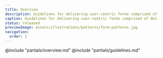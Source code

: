 ```yaml
---
title: Overview
description: Guidelines for delivering user-centric forms comprised of Helios form components and primitives.
caption: Guidelines for delivering user-centric forms comprised of Helios form components and primitives.
status: released
previewImage: assets/illustrations/patterns/form-patterns.jpg
navigation:
  order: 1
---
```


@include "partials/overview.md"
@include "partials/guidelines.md"